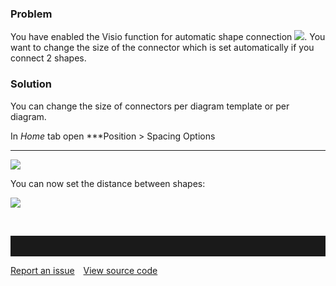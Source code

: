 ### Problem

You have enabled the Visio function for automatic shape connection
![](//images.ctfassets.net/utx1h0gfm1om/QtzjtAZccKOemM8OsI6kY/c05e5760a1f1983cb72e66355c8e25e1/328043.png). You want to change the size of the
connector which is set automatically if you connect 2 shapes.

### Solution

You can change the size of connectors per diagram template or per
diagram.

In *Home* tab open ***Position &gt; Spacing Options  
***

![](//images.ctfassets.net/utx1h0gfm1om/6pqzBe6YIEECsiwS2ssYgA/4c7997d5013f7c7bf9b9cf650c1e2cbf/329564.png)

You can now set the distance between shapes:

![](//images.ctfassets.net/utx1h0gfm1om/5QL1k7xL56UAyWCCMYQssW/76c43f32fc0a4e29abf355655eb99910/329558.png)

 


<hr style="padding-top:2rem" />
<a href="https://github.com/process4/docs/issues" target="_blank" class="bgw btn btn-primary btn-lg shadow-sm">Report an issue</a>
<a href="https://github.com/process4/docs" target="_blank" class="bgw btn btn-primary btn-lg shadow-sm" style="margin-left:10px;">View source code</a>